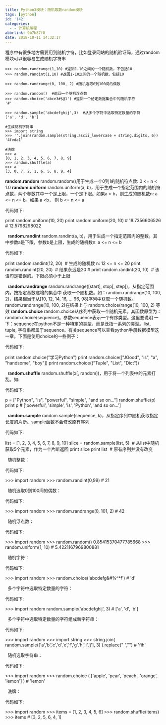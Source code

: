 ```yaml
---
title: Python3模块：随机取数random模块
tags: [python]
id: '142'
categories:
  - - 计算机编程
abbrlink: 9b7b87f8
date: 2018-10-11 14:32:17
---
```


程序中有很多地方需要用到随机字符，比如登录网站的随机验证码，通过random模块可以很容易生成随机字符串

```
>>> random.randrange(1,10) #返回1-10之间的一个随机数，不包括10
>>> random.randint(1,10) #返回1-10之间的一个随机数，包括10

>>> random.randrange(0, 100, 2) #随机选取0到100间的偶数

>>> random.random()  #返回一个随机浮点数
>>> random.choice('abce3#$@1') #返回一个给定数据集合中的随机字符
'#'

>>> random.sample('abcdefghij',3)  #从多个字符中选取特定数量的字符
['a', 'd', 'b']

#生成随机字符串
>>> import string 
>>> ''.join(random.sample(string.ascii_lowercase + string.digits, 6)) 
'4fvda1'

#洗牌
>>> a
[0, 1, 2, 3, 4, 5, 6, 7, 8, 9]
>>> random.shuffle(a)
>>> a
[3, 0, 7, 2, 1, 6, 5, 8, 9, 4]
```

**random.random** random.random()用于生成一个0到1的随机符点数: 0 <= n < 1.0 **random.uniform** random.uniform(a, b)，用于生成一个指定范围内的随机符点数，两个参数其中一个是上限，一个是下限。如果a > b，则生成的随机数n: a <= n <= b。如果 a <b， 则 b <= n <= a

代码如下:

print random.uniform(10, 20) print random.uniform(20, 10) # 18.7356606526 # 12.5798298022

  **random.randint** random.randint(a, b)，用于生成一个指定范围内的整数。其中参数a是下限，参数b是上限，生成的随机数n: a <= n <= b

代码如下:

print random.randint(12, 20)  # 生成的随机数 n: 12 <= n <= 20 print random.randint(20, 20)  # 结果永远是20 # print random.randint(20, 10)  # 该语句是错误的。下限必须小于上限

  **random.randrange** random.randrange(\[start\], stop\[, step\])，从指定范围内，按指定基数递增的集合中 获取一个随机数。如：random.randrange(10, 100, 2)，结果相当于从\[10, 12, 14, 16, ... 96, 98\]序列中获取一个随机数。random.randrange(10, 100, 2)在结果上与 random.choice(range(10, 100, 2) 等效 **random.choice** random.choice从序列中获取一个随机元素。其函数原型为：random.choice(sequence)。参数sequence表示一个有序类型。这里要说明 一下：sequence在python不是一种特定的类型，而是泛指一系列的类型。list, tuple, 字符串都属于sequence。有关sequence可以查看python手册数据模型这一章。下面是使用choice的一些例子：

代码如下:

print random.choice("学习Python") print random.choice(\["JGood", "is", "a", "handsome", "boy"\]) print random.choice(("Tuple", "List", "Dict"))

  **random.shuffle** random.shuffle(x\[, random\])，用于将一个列表中的元素打乱。如:

代码如下:

p = \["Python", "is", "powerful", "simple", "and so on..."\] random.shuffle(p) print p # \['powerful', 'simple', 'is', 'Python', 'and so on...'\]

  **random.sample** random.sample(sequence, k)，从指定序列中随机获取指定长度的片断。sample函数不会修改原有序列

代码如下:

list = \[1, 2, 3, 4, 5, 6, 7, 8, 9, 10\] slice = random.sample(list, 5)  # 从list中随机获取5个元素，作为一个片断返回 print slice print list  # 原有序列并没有改变

  随机整数：

代码如下:

\>>> import random >>> random.randint(0,99) # 21

  随机选取0到100间的偶数：

代码如下:

\>>> import random >>> random.randrange(0, 101, 2) # 42

  随机浮点数：

代码如下:

\>>> import random >>> random.random() 0.85415370477785668 >>> random.uniform(1, 10) # 5.4221167969800881

  随机字符：

代码如下:

\>>> import random >>> random.choice('abcdefg&#%^\*f') # 'd'

  多个字符中选取特定数量的字符：

代码如下:

\>>> import random random.sample('abcdefghij', 3) # \['a', 'd', 'b'\]

  多个字符中选取特定数量的字符组成新字符串：

代码如下:

\>>> import random >>> import string >>> string.join( random.sample(\['a','b','c','d','e','f','g','h','i','j'\], 3) ).replace(" ","") # 'fih'

  随机选取字符串：

代码如下:

\>>> import random >>> random.choice ( \['apple', 'pear', 'peach', 'orange', 'lemon'\] ) # 'lemon'

  洗牌：  

代码如下:

\>>> import random >>> items = \[1, 2, 3, 4, 5, 6\] >>> random.shuffle(items) >>> items # \[3, 2, 5, 6, 4, 1\]